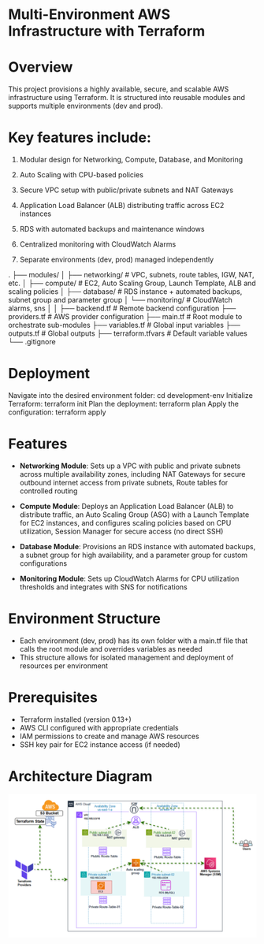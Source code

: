 # Multi-Environment AWS Infrastructure with Terraform

# Overview

This project provisions a highly available, secure, and scalable AWS infrastructure using Terraform.
It is structured into reusable modules and supports multiple environments (dev and prod).

# Key features include:

1. Modular design for Networking, Compute, Database, and Monitoring

2. Auto Scaling with CPU-based policies

3. Secure VPC setup with public/private subnets and NAT Gateways

4. Application Load Balancer (ALB) distributing traffic across EC2 instances

5. RDS with automated backups and maintenance windows

6. Centralized monitoring with CloudWatch Alarms

7. Separate environments (dev, prod) managed independently

.
├── modules/
│   ├── networking/     # VPC, subnets, route tables, IGW, NAT, etc.
│   ├── compute/        # EC2, Auto Scaling Group, Launch Template, ALB and scaling policies
│   ├── database/       # RDS instance + automated backups, subnet group and parameter group
│   └── monitoring/     # CloudWatch alarms, sns
│
│
├── backend.tf         # Remote backend configuration
├── providers.tf       # AWS provider configuration
├── main.tf            # Root module to orchestrate sub-modules
├── variables.tf       # Global input variables
├── outputs.tf         # Global outputs
├── terraform.tfvars   # Default variable values
└── .gitignore


# Deployment

Navigate into the desired environment folder: cd development-env
Initialize Terraform: terraform init
Plan the deployment: terraform plan
Apply the configuration: terraform apply

# Features
- **Networking Module**: Sets up a VPC with public and private subnets across multiple availability zones, including NAT Gateways for secure outbound internet access from private subnets, Route tables for controlled routing

- **Compute Module**: Deploys an Application Load Balancer (ALB) to distribute traffic, an Auto Scaling Group (ASG) with a Launch Template for EC2 instances, and configures scaling policies based on CPU utilization, Session Manager for secure access (no direct SSH)

- **Database Module**: Provisions an RDS instance with automated backups, a subnet group for high availability, and a parameter group for custom configurations

- **Monitoring Module**: Sets up CloudWatch Alarms for CPU utilization thresholds and integrates with SNS for notifications

# Environment Structure
- Each environment (dev, prod) has its own folder with a main.tf file that calls the root module and overrides variables as needed
- This structure allows for isolated management and deployment of resources per environment

# Prerequisites
- Terraform installed (version 0.13+)
- AWS CLI configured with appropriate credentials
- IAM permissions to create and manage AWS resources
- SSH key pair for EC2 instance access (if needed)

# Architecture Diagram
![Architecture Diagram](architecture-diagram.png)